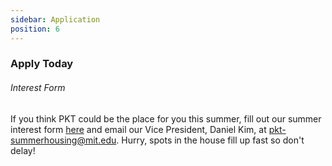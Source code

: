 ```yaml
---
sidebar: Application
position: 6
---
```

### Apply Today

###### Interest Form

If you think PKT could be the place for you this summer, fill out our summer interest form [here](https://forms.gle/DhbPnvWhfckNgCrUA) and email our Vice President, Daniel Kim, at pkt-summerhousing@mit.edu.  Hurry, spots in the house fill up fast so don't delay!
